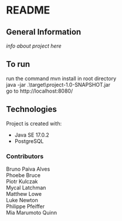 # README 

## General Information
*info about project here* 

## To run
run the command mvn install in root directory  
java -jar .\target\project-1.0-SNAPSHOT.jar  
go to http://localhost:8080/

## Technologies
Project is created with:
* Java SE 17.0.2
* PostgreSQL

### Contributors
Bruno Paiva Alves  
Phoebe Bruce  
Piotr Kulczak  
Mycal Latchman  
Matthew Lowe  
Luke Newton  
Philippe Pfeiffer  
Mia Marumoto Quinn  
